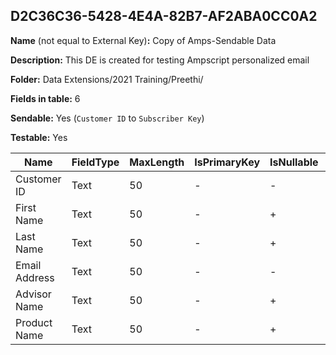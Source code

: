 ## D2C36C36-5428-4E4A-82B7-AF2ABA0CC0A2

**Name** (not equal to External Key)**:** Copy of Amps-Sendable Data

**Description:** This DE is created for testing Ampscript personalized email

**Folder:** Data Extensions/2021 Training/Preethi/

**Fields in table:** 6

**Sendable:** Yes (`Customer ID` to `Subscriber Key`)

**Testable:** Yes

| Name | FieldType | MaxLength | IsPrimaryKey | IsNullable | DefaultValue |
| --- | --- | --- | --- | --- | --- |
| Customer ID | Text | 50 | - | - |  |
| First Name | Text | 50 | - | + |  |
| Last Name | Text | 50 | - | + |  |
| Email Address | Text | 50 | - | - |  |
| Advisor Name | Text | 50 | - | + |  |
| Product Name | Text | 50 | - | + |  |

